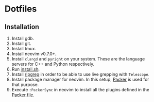 # Dotfiles

## Installation

1. Install gdb.
1. Install git.
1. Install tmux.
1. Install neovim v0.7.0+.
1. Install `clangd` and `pyright` on your system. These are the language servers for C++ and Python respectively.
1. Run [install.sh](/install.sh).
1. Install [ripgrep](https://github.com/BurntSushi/ripgrep#installation) in order to be able to use live grepping with `Telescope`.
1. Install package manager for neovim. In this setup, [Packer](https://github.com/wbthomason/packer.nvim#quickstart) is used for that purpose.
1. Execute `:PackerSync` in neovim to install all the plugins defined in the [Packer file](/nvim/lua/core/packer.lua).
